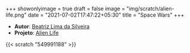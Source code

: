 +++
showonlyimage = true
draft = false
image = "img/scratch/alien-life.png"
date = "2021-07-02T17:47:22+05:30"
title = "Space Wars"
+++

- **Autor**: [Beatriz Lima da Silveira](../../about/)
- **Projeto**: [Alien Life](https://scratch.mit.edu/projects/549991188/)

{{< scratch "549991188" >}}
